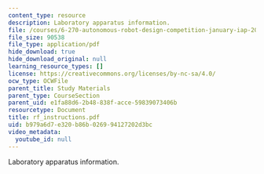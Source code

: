 ```yaml
---
content_type: resource
description: Laboratory apparatus information.
file: /courses/6-270-autonomous-robot-design-competition-january-iap-2005/b979a6d7e320b86b026994127202d3bc_rf_instructions.pdf
file_size: 90538
file_type: application/pdf
hide_download: true
hide_download_original: null
learning_resource_types: []
license: https://creativecommons.org/licenses/by-nc-sa/4.0/
ocw_type: OCWFile
parent_title: Study Materials
parent_type: CourseSection
parent_uid: e1fa88d6-2b48-838f-acce-59839073406b
resourcetype: Document
title: rf_instructions.pdf
uid: b979a6d7-e320-b86b-0269-94127202d3bc
video_metadata:
  youtube_id: null
---
```

Laboratory apparatus information.